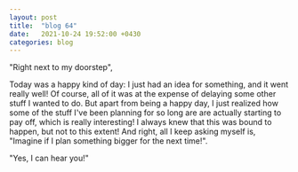 ```yaml
---
layout: post
title:  "blog 64"
date:   2021-10-24 19:52:00 +0430
categories: blog
---
```


"Right next to my doorstep",

Today was a happy kind of day: I just had an idea for something, and it went really well!
Of course, all of it was at the expense of delaying some other stuff I wanted to do.
But apart from being a happy day, I just realized how some of the stuff I've been planning for so long are are actually starting to pay off, which is really interesting! I always knew that this was bound to happen, but not to this extent! And right, all I keep asking myself is, "Imagine if I plan something bigger for the next time!".

"Yes, I can hear you!"
